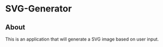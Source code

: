 # SVG-Generator

## About
This is an application that will generate a SVG image based on user input.
